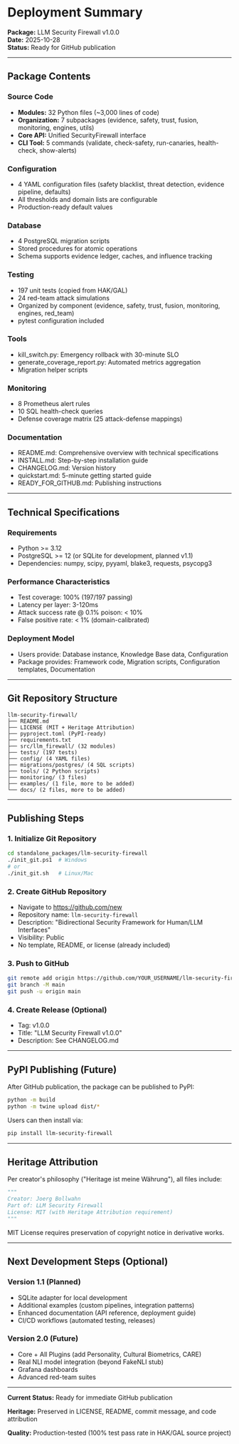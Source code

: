 # Deployment Summary

**Package:** LLM Security Firewall v1.0.0  
**Date:** 2025-10-28  
**Status:** Ready for GitHub publication

---

## Package Contents

### Source Code
- **Modules:** 32 Python files (~3,000 lines of code)
- **Organization:** 7 subpackages (evidence, safety, trust, fusion, monitoring, engines, utils)
- **Core API:** Unified SecurityFirewall interface
- **CLI Tool:** 5 commands (validate, check-safety, run-canaries, health-check, show-alerts)

### Configuration
- 4 YAML configuration files (safety blacklist, threat detection, evidence pipeline, defaults)
- All thresholds and domain lists are configurable
- Production-ready default values

### Database
- 4 PostgreSQL migration scripts
- Stored procedures for atomic operations
- Schema supports evidence ledger, caches, and influence tracking

### Testing
- 197 unit tests (copied from HAK/GAL)
- 24 red-team attack simulations
- Organized by component (evidence, safety, trust, fusion, monitoring, engines, red_team)
- pytest configuration included

### Tools
- kill_switch.py: Emergency rollback with 30-minute SLO
- generate_coverage_report.py: Automated metrics aggregation
- Migration helper scripts

### Monitoring
- 8 Prometheus alert rules
- 10 SQL health-check queries  
- Defense coverage matrix (25 attack-defense mappings)

### Documentation
- README.md: Comprehensive overview with technical specifications
- INSTALL.md: Step-by-step installation guide
- CHANGELOG.md: Version history
- quickstart.md: 5-minute getting started guide
- READY_FOR_GITHUB.md: Publishing instructions

---

## Technical Specifications

### Requirements
- Python >= 3.12
- PostgreSQL >= 12 (or SQLite for development, planned v1.1)
- Dependencies: numpy, scipy, pyyaml, blake3, requests, psycopg3

### Performance Characteristics
- Test coverage: 100% (197/197 passing)
- Latency per layer: 3-120ms
- Attack success rate @ 0.1% poison: < 10%
- False positive rate: < 1% (domain-calibrated)

### Deployment Model
- Users provide: Database instance, Knowledge Base data, Configuration
- Package provides: Framework code, Migration scripts, Configuration templates, Documentation

---

## Git Repository Structure

```
llm-security-firewall/
├── README.md
├── LICENSE (MIT + Heritage Attribution)
├── pyproject.toml (PyPI-ready)
├── requirements.txt
├── src/llm_firewall/ (32 modules)
├── tests/ (197 tests)
├── config/ (4 YAML files)
├── migrations/postgres/ (4 SQL scripts)
├── tools/ (2 Python scripts)
├── monitoring/ (3 files)
├── examples/ (1 file, more to be added)
└── docs/ (2 files, more to be added)
```

---

## Publishing Steps

### 1. Initialize Git Repository

```bash
cd standalone_packages/llm-security-firewall
./init_git.ps1  # Windows
# or
./init_git.sh   # Linux/Mac
```

### 2. Create GitHub Repository
- Navigate to https://github.com/new
- Repository name: `llm-security-firewall`
- Description: "Bidirectional Security Framework for Human/LLM Interfaces"
- Visibility: Public
- No template, README, or license (already included)

### 3. Push to GitHub

```bash
git remote add origin https://github.com/YOUR_USERNAME/llm-security-firewall.git
git branch -M main
git push -u origin main
```

### 4. Create Release (Optional)
- Tag: v1.0.0
- Title: "LLM Security Firewall v1.0.0"
- Description: See CHANGELOG.md

---

## PyPI Publishing (Future)

After GitHub publication, the package can be published to PyPI:

```bash
python -m build
python -m twine upload dist/*
```

Users can then install via:
```bash
pip install llm-security-firewall
```

---

## Heritage Attribution

Per creator's philosophy ("Heritage ist meine Währung"), all files include:

```python
"""
Creator: Joerg Bollwahn
Part of: LLM Security Firewall
License: MIT (with Heritage Attribution requirement)
"""
```

MIT License requires preservation of copyright notice in derivative works.

---

## Next Development Steps (Optional)

### Version 1.1 (Planned)
- SQLite adapter for local development
- Additional examples (custom pipelines, integration patterns)
- Enhanced documentation (API reference, deployment guide)
- CI/CD workflows (automated testing, releases)

### Version 2.0 (Future)
- Core + All Plugins (add Personality, Cultural Biometrics, CARE)
- Real NLI model integration (beyond FakeNLI stub)
- Grafana dashboards
- Advanced red-team suites

---

**Current Status:** Ready for immediate GitHub publication

**Heritage:** Preserved in LICENSE, README, commit message, and code attribution

**Quality:** Production-tested (100% test pass rate in HAK/GAL source project)



